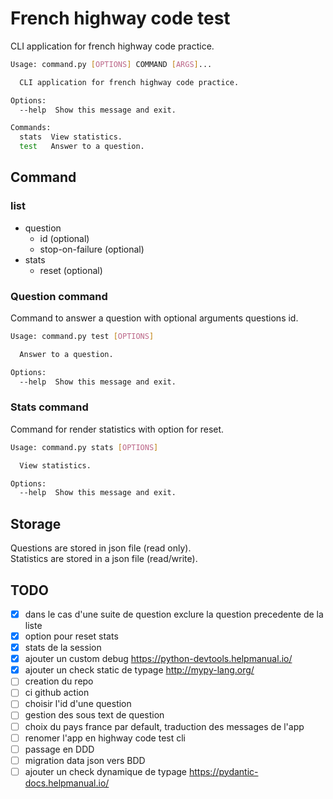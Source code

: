 # French highway code test

CLI application for french highway code practice.

```bash
Usage: command.py [OPTIONS] COMMAND [ARGS]...

  CLI application for french highway code practice.

Options:
  --help  Show this message and exit.

Commands:
  stats  View statistics.
  test   Answer to a question.
```

## Command 

### list

* question 
  * id (optional)
  * stop-on-failure (optional)
* stats
  * reset (optional)

### Question command

Command to answer a question with optional arguments questions id. 
```bash
Usage: command.py test [OPTIONS]

  Answer to a question.

Options:
  --help  Show this message and exit.

```

### Stats command

Command for render statistics with option for reset.
```bash
Usage: command.py stats [OPTIONS]

  View statistics.

Options:
  --help  Show this message and exit.

```

## Storage

Questions are stored in json file (read only).  
Statistics are stored in a json file (read/write).

## TODO

-[x] dans le cas d'une suite de question exclure la question precedente de la liste
-[x] option pour reset stats
-[x] stats de la session
-[x] ajouter un custom debug https://python-devtools.helpmanual.io/
-[x] ajouter un check static de typage http://mypy-lang.org/
-[ ] creation du repo
-[ ] ci github action
-[ ] choisir l'id d'une question
-[ ] gestion des sous text de question
-[ ] choix du pays france par default, traduction des messages de l'app 
-[ ] renomer l'app en highway code test cli
-[ ] passage en DDD
-[ ] migration data json vers BDD
-[ ] ajouter un check dynamique de typage https://pydantic-docs.helpmanual.io/
